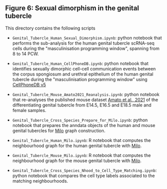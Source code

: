 ## Figure 6: Sexual dimorphism in the genital tubercle

This directory contains the following scripts 

- `Genital_Tubercle_Human_Sexual_Dimorphism.ipynb`: python notebook that performs the sub-analysis for the human genital tubercle scRNA-seq cells during the "masculinisation programming window", spanning from 8 to 14 PCW.

- `Genital_Tubercle_Human_CellPhoneDB.ipynb`: python notebook that identifies sexually dimorphic cell-cell communication events between the corpus spongiosum and urethral epithelium of the human genital tubercle during the "masculinisation programming window" using [CellPhoneDB v5](https://doi.org/10.48550/arXiv.2311.04567)
  
- `Genital_Tubercle_Mouse_Amato2021_Reanalysis.ipynb`: python notebook that re-analyses the published mouse dataset [Amato et al., 2021](https://doi.org/10.1073/pnas.2103856118) of the differentiating genital tubercle from E14.5, E16.5 and E18.5 male and female samples. 
  
- `Genital_Tubercle_Cross_Species_Prepare_for_Milo.ipynb`: python notebook that prepares the anndata objects of the human and mouse genital tubercles for [Milo](https://www.nature.com/articles/s41587-021-01033-z) graph construction. 
  
- `Genital_Tubercle_Human_Milo.ipynb`: R notebook that computes the neighbourhood graph for the human genital tubercle with [Milo](https://www.nature.com/articles/s41587-021-01033-z).
  
- `Genital_Tubercle_Mouse_Milo.ipynb`: R notebook that computes the neighbourhood graph for the mouse genital tubercle with [Milo](https://www.nature.com/articles/s41587-021-01033-z).

- `Genital_Tubercle_Cross_Species_Nhood_to_Cell_Type_Matching.ipynb`: python notebook that compares the cell type labels associated to the matching neighbourhoods. 
